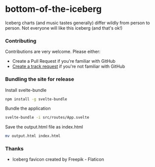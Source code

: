 # bottom-of-the-iceberg

Iceberg charts (and music tastes generally) differ wildly from person to person. Not everyone will like this iceberg (and that's ok!)

### Contributing

Contributions are very welcome. Please either:

* Create a Pull Request if you're familiar with GitHub
* [Create a track request](https://github.com/codingconcepts/bottom-of-the-iceberg/issues/new/choose) if you're not familiar with GitHub

### Bundling the site for release

Install svelte-bundle

```sh
npm install -g svelte-bundle
```

Bundle the application

```sh
svelte-bundle -i src/routes/App.svelte
```

Save the output.html file as index.html

```sh
mv output.html index.html
```

### Thanks

* Iceberg favicon created by Freepik - Flaticon